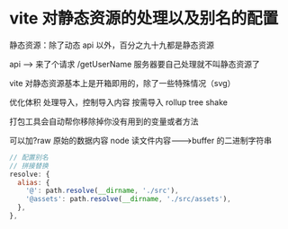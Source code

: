# vite 对静态资源的处理以及别名的配置

静态资源：除了动态 api 以外，百分之九十九都是静态资源

api --> 来了个请求 /getUserName 服务器要自己处理就不叫静态资源了

vite 对静态资源基本上是开箱即用的，除了一些特殊情况（svg）

优化体积 处理导入，控制导入内容 按需导入 rollup tree shake

打包工具会自动帮你移除掉你没有用到的变量或者方法

可以加?raw 原始的数据内容
node 读文件内容--->buffer 的二进制字符串

```js
// 配置别名
// 拼接替换
resolve: {
  alias: {
    '@': path.resolve(__dirname, './src'),
    '@assets': path.resolve(__dirname, './src/assets'),
  },
},
```
